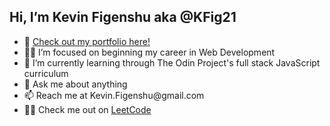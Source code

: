 <h2> Hi, I’m Kevin Figenshu aka @KFig21 </h2>

<ul>
  <li>👀 <a href="https://kfig21.github.io/portfolio_2021/" target="_blank" rel="noopener noreferrer">Check out my portfolio here!</a></li>
  <li>🐱‍💻 I’m focused on beginning my career in Web Development</li>
  <li>🌱 I’m currently learning through The Odin Project's full stack JavaScript curriculum</li>
  <li>💬 Ask me about anything</li>
  <li>📫 Reach me at Kevin.Figenshu@gmail.com</li>
  <li>👨‍💻 Check me out on <a href="https://leetcode.com/KFig21/" target="_blank" rel="noopener noreferrer">LeetCode</a></li>
</ul>

<!---
KFig21/KFig21 is a ✨ special ✨ repository because its `README.md` (this file) appears on your GitHub profile.
You can click the Preview link to take a look at your changes.
--->
